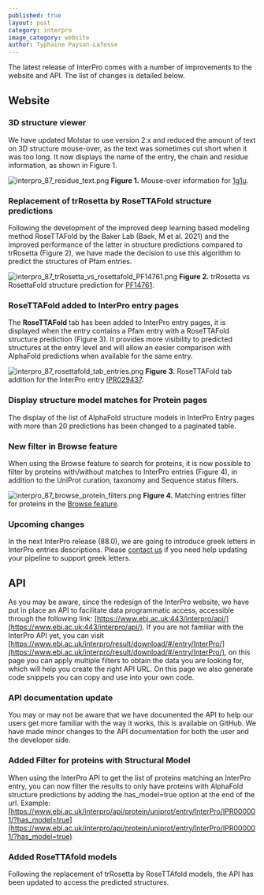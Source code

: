 ```yaml
---
published: true
layout: post
category: interpro
image_category: website
author: Typhaine Paysan-Lafosse
---
```

The latest release of InterPro comes with a number of improvements to the website and API. The list of changes is detailed below.

## Website

### 3D structure viewer
We have updated Molstar to use version 2.x and reduced the amount of text on 3D structure mouse-over, as the text was sometimes cut short when it was too long. It now displays the name of the entry, the chain and residue information, as shown in Figure 1.

![interpro_87_residue_text.png]({{site.baseurl}}/assets/media/images/posts/interpro_87_residue_text.png)
**Figure 1.** Mouse-over information for [1g1u](https://www.ebi.ac.uk/interpro/structure/PDB/1g1u/).

### Replacement of trRosetta by RoseTTAFold structure predictions
Following the development of the improved deep learning based modeling method RoseTTAFold by the Baker Lab (Baek, M et al. 2021) and the improved performance of the latter in structure predictions compared to trRosetta (Figure 2), we have made the decision to use this algorithm to predict the structures of Pfam entries.

![interpro_87_trRosetta_vs_rosettafold_PF14761.png]({{site.baseurl}}/assets/media/images/posts/interpro_87_trRosetta_vs_rosettafold_PF14761.png)
**Figure 2.** trRosetta vs RosettaFold structure prediction for [PF14761](https://www.ebi.ac.uk/interpro/entry/pfam/PF14761/rosettafold/).

### RoseTTAFold added to InterPro entry pages
The **RoseTTAFold** tab has been added to InterPro entry pages, it is displayed when the entry contains a Pfam entry with a RoseTTAFold structure prediction (Figure 3). It provides more visibility to predicted structures at the entry level and will allow an easier comparison with AlphaFold predictions when available for the same entry.

![interpro_87_rosettafold_tab_entries.png]({{site.baseurl}}/assets/media/images/posts/interpro_87_rosettafold_tab_entries.png)
**Figure 3.** RoseTTAFold tab addition for the InterPro entry [IPR029437](https://www.ebi.ac.uk/interpro/entry/InterPro/IPR029437/).

### Display structure model matches for Protein pages
The display of the list of AlphaFold structure models in InterPro Entry pages with more than 20 predictions has been changed to a paginated table.

### New filter in Browse feature
When using the Browse feature to search for proteins, it is now possible to filter by proteins with/without matches to InterPro entries (Figure 4), in addition to the UniProt curation, taxonomy and Sequence status filters.

![interpro_87_browse_protein_filters.png]({{site.baseurl}}/assets/media/images/posts/interpro_87_browse_protein_filters.png)
**Figure 4.** Matching entries filter for proteins in the [Browse feature](https://www.ebi.ac.uk/interpro/protein/UniProt/?search=#table).

### Upcoming changes
In the next InterPro release (88.0), we are going to introduce greek letters in InterPro entries descriptions. Please [contact us](mailto:interhelp@ebi.ac.uk) if you need help updating your pipeline to support greek letters.

## API

As you may be aware, since the redesign of the InterPro website, we have put in place an API to facilitate data programmatic access, accessible through the following link: [https://www.ebi.ac.uk:443/interpro/api/](https://www.ebi.ac.uk:443/interpro/api/). 
If you are not familiar with the InterPro API yet, you can visit [https://www.ebi.ac.uk/interpro/result/download/#/entry/InterPro/](https://www.ebi.ac.uk/interpro/result/download/#/entry/InterPro/), on this page you can apply multiple filters to obtain the data you are looking for, which will help you create the right API URL. On this page we also generate code snippets you can copy and use into your own code.

### API documentation update
You may or may not be aware that we have documented the API to help our users get more familiar with the way it works, this is available on GitHub.
We have made minor changes to the API documentation for both the user and the developer side.

### Added Filter for proteins with Structural Model
When using the InterPro API to get the list of proteins matching an InterPro entry, you can now filter the results to only have proteins with AlphaFold structure predictions by adding the has_model=true option at the end of the url.
Example: [https://www.ebi.ac.uk/interpro/api/protein/uniprot/entry/InterPro/IPR000001/?has_model=true](https://www.ebi.ac.uk/interpro/api/protein/uniprot/entry/InterPro/IPR000001/?has_model=true)

### Added RoseTTAfold models
Following the replacement of trRosetta by RoseTTAfold models, the API has been updated to access the predicted structures.
